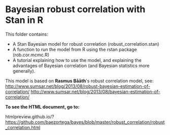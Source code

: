 Bayesian robust correlation with Stan in R
==========================================

This folder contains: 

* A Stan Bayesian model for robust correlation (robust_correlation.stan)
* A function to run the model from R using the rstan package (rob.cor.mcmc.R)
* A tutorial explaining how to use the model, and explaining the advantages of Bayesian correlation (and Bayesian statistics more generally).

This model is based on __Rasmus Bååth__'s robust correlation model, see: 
http://www.sumsar.net/blog/2013/08/robust-bayesian-estimation-of-correlation/
http://www.sumsar.net/blog/2013/08/bayesian-estimation-of-correlation/


__To see the HTML document, go to:__

htmlpreview.github.io/?https://github.com/baezortega/bayes/blob/master/robust_correlation/robust_correlation.html

